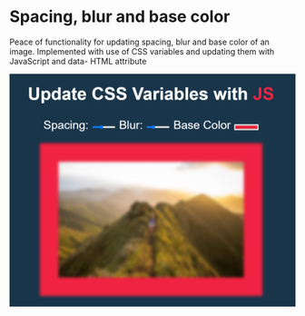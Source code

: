 # Spacing, blur and base color

Peace of functionality for updating spacing, blur and base color of an image. Implemented with use of CSS variables and updating them with JavaScript and data- HTML attribute

![](https://github.com/aavetisyanIT/Compact_Projects/blob/main/Spacing_blur_BaseColor_controller/git_image.PNG)
